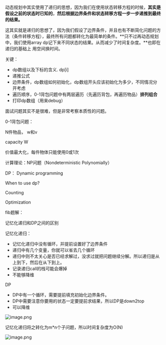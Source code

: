 动态规划中其实使用了递归的思想，因为我们在使用状态转移方程的时候，**其实是假设之前的状态时已知的**，**然后根据边界条件和状态转移方程一步一步递推到最终的结果。**

这其实就是递归的思想了，因为我们假设了边界条件，并且也有不断简化问题的方法（条件转移方程），最终所有问题都转化为最简单的条件。**只不过再动态规划中，我们使用array dp记下来不同状态的结果。从而减少了时间复杂度。**也即在递归的基础上 用空间换时间。



关键：

- dp数组以及下标的含义. dp[i]
- 递推公式
- 边界条件，dp数组如何初始化，dp数组开头应该初始化为多少，不同情况分开考虑
- 遍历顺序，0-1背包问题中有两层遍历（先遍历背包，再遍历物品）**排列组合**
- 打印dp数组（用来debug）

面试问题其实不是很难，但是非常考察本质性的问题。





0-1背包问题：



N件物品， w和v

capacity W

价值最大化，每件物体只能使用0或1次

计算理论：NP问题（Nondeterministic Polynomially）







DP： Dynamic programming

When to use dp?

Counting

Optimization





fib题解：

记忆化递归和DP之间的区别

记忆化递归：

- 记忆化递归中没有循环，并提前设置好了边界条件
- 递归中有几个变量，你就可以省去几个循环
- 递归中则不太关心是否已经求解过，没求过就把问题继续分解。所以递归是从上到下，然后在从下到上。
- 记录递归call的栈可能会爆掉
- 不能够降维

DP

- DP中有一个循环，需要提前填充初始化边界条件。
- DP中需要注意你要用的状态一定要提前求结果，所以DP是down2top
- 可以降维

<img src="https://dd-static.jd.com/ddimg/jfs/t1/198505/26/11602/212694/615c09b3Ef9ef244f/0cec259966e9922c.png" alt="image.png" title="image.png" />

记忆化递归将之转化为m*n个子问题，所以时间复杂度为O(N)

<img src="https://dd-static.jd.com/ddimg/jfs/t1/198162/9/11542/231802/615c0c28E6ee54ada/04a917053a2ac78c.png" alt="image.png" title="image.png" />